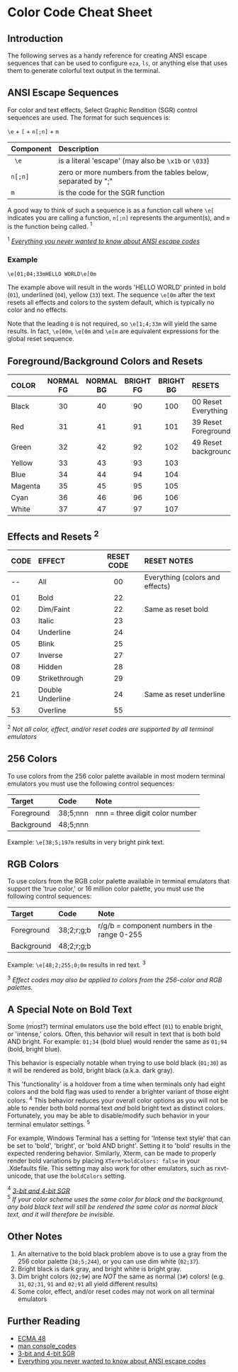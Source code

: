# Color Code Cheat Sheet

## Introduction

The following serves as a handy reference for creating ANSI escape sequences that
can be used to configure `eza`, `ls`, or anything else that uses them to generate
colorful text output in the terminal.

## ANSI Escape Sequences

For color and text effects, Select Graphic Rendition (SGR) control sequences are
used. The format for such sequences is:

`\e` + `[` + `n[;n]` + `m`

| Component| Description                                                  |
|:---------|:-------------------------------------------------------------|
|` \e`     | is a literal 'escape' (may also be `\x1b` or `\033`)         |
|`n[;n]`   | zero or more numbers from the tables below, separated by ";" |
|`m`       | is the code for the SGR function                             |

A good way to think of such a sequence is as a function call where `\e[` indicates
you are calling a function, `n[;n]` represents the argument(s), and `m` is the
function being called. $^{1}$

$^{1}$ *[Everything you never wanted to know about ANSI escape codes](https://notes.burke.libbey.me/ansi-escape-codes/)*

### Example

`\e[01;04;33mHELLO WORLD\e[0m`

The example above will result in the words 'HELLO WORLD' printed in bold (`01`),
underlined (`04`), yellow (`33`) text. The sequence `\e[0m` after the text resets
all effects and colors to the system default, which is typically no color and no
effects.

Note that the leading `0` is not required, so `\e[1;4;33m` will yield the same
results. In fact, `\e[00m`, `\e[0m` and `\e[m` are equivalent expressions for the global
reset sequence.

## Foreground/Background Colors and Resets

| COLOR   | NORMAL FG | NORMAL BG | BRIGHT FG | BRIGHT BG | RESETS              |
|:--------|:---------:|:---------:|:---------:|:---------:|:--------------------|
| Black   | 30        | 40        | 90        | 100       | 00 Reset Everything |
| Red     | 31        | 41        | 91        | 101       | 39 Reset Foreground |
| Green   | 32        | 42        | 92        | 102       | 49 Reset background |
| Yellow  | 33        | 43        | 93        | 103       |                     |
| Blue    | 34        | 44        | 94        | 104       |                     |
| Magenta | 35        | 45        | 95        | 105       |                     |
| Cyan    | 36        | 46        | 96        | 106       |                     |
| White   | 37        | 47        | 97        | 107       |                     |

## Effects and Resets $^{2}$

| CODE | EFFECT           | RESET CODE | RESET NOTES                     |
|:-----|:-----------------|:----------:|:--------------------------------|
| --   | All              | 00         | Everything (colors and effects) |
| 01   | Bold             | 22         |                                 |
| 02   | Dim/Faint        | 22         | Same as reset bold              |
| 03   | Italic           | 23         |                                 |
| 04   | Underline        | 24         |                                 |
| 05   | Blink            | 25         |                                 |
| 07   | Inverse          | 27         |                                 |
| 08   | Hidden           | 28         |                                 |
| 09   | Strikethrough    | 29         |                                 |
| 21   | Double Underline | 24         | Same as reset underline         |
| 53   | Overline         | 55         |                                 |

$^{2}$ *Not all color, effect, and/or reset codes are supported by all terminal emulators*

##   256 Colors

To use colors from the 256 color palette available in most modern terminal emulators
you must use the following control sequences:

| Target     | Code     | Note                           |
|:-----------|:---------|:-------------------------------|
| Foreground | 38;5;nnn | nnn = three digit color number |
| Background | 48;5;nnn |                                |

Example: `\e[38;5;197m` results in very bright pink text.

##   RGB Colors

To use colors from the RGB color palette available in terminal emulators that
support the 'true color,' or 16 million color palette, you must use the following
control sequences:

| Target     | Code       | Note                                         |
|:-----------|:-----------|:---------------------------------------------|
| Foreground | 38;2;r;g;b | r/g/b = component numbers in the range 0-255 |
| Background | 48;2;r;g;b |                                              |

Example: `\e[48;2;255;0;0m` results in red text. $^{3}$

$^{3}$ *Effect codes may also be applied to colors from the 256-color and RGB palettes.*

## A Special Note on Bold Text

Some (most?) terminal emulators use the bold effect (`01`) to enable bright,
or 'intense,' colors. Often, this behavior will result in text that is both bold
AND bright. For example: `01;34` (bold blue) would render the same as `01;94`
(bold, bright blue).

This behavior is especially notable when trying to use bold black (`01;30`) as it
will be rendered as bold, bright black (a.k.a. dark gray).

This 'functionality' is a holdover from a time when terminals only had eight
colors and the bold flag was used to render a brighter variant of those eight
colors. $^{4}$ This behavior reduces your overall color options as you will not
be able to render both bold normal text *and* bold bright text as distinct colors.
Fortunately, you may be able to disable/modify such behavior in your terminal
emulator settings. $^{5}$

For example, Windows Terminal has a setting for 'Intense text style' that can be
set to 'bold', 'bright', or 'bold AND bright'. Setting it to 'bold' results in
the expected rendering behavior. Similarly, Xterm, can be made to properly render
bold variations by placing `XTerm*boldColors: false` in your .Xdefaults file.
This setting may also work for other emulators, such as rxvt-unicode, that use the
`boldColors` setting.

$^{4}$ *[3-bit and 4-bit SGR](https://en.wikipedia.org/wiki/ANSI_escape_code#3-bit_and_4-bit)*  
$^{5}$ *If your color scheme uses the same color for black and the background, any bold black text will still be rendered the same color as normal black text, and it will therefore be invisible.*

## Other Notes

1. An alternative to the bold black problem above is to use a gray from the 256
color palette (`38;5;244`), or you can use dim white (`02;37`).
2. Bright black is dark gray, and bright white is bright gray.
3. Dim bright colors (`02;9#`) are *NOT* the same as normal (`3#`) colors!
(e.g. `31`, `02;31`, `91` and `02;91` all yield different results)
4. Some color, effect, and/or reset codes may not work on all terminal emulators

## Further Reading

- [ECMA 48](https://ecma-international.org/wp-content/uploads/ECMA-48_5th_edition_june_1991.pdf)
- [man console_codes](https://man7.org/linux/man-pages/man4/console_codes.4.html)
- [3-bit and 4-bit SGR](https://en.wikipedia.org/wiki/ANSI_escape_code#3-bit_and_4-bit)
- [Everything you never wanted to know about ANSI escape codes](https://notes.burke.libbey.me/ansi-escape-codes/)
